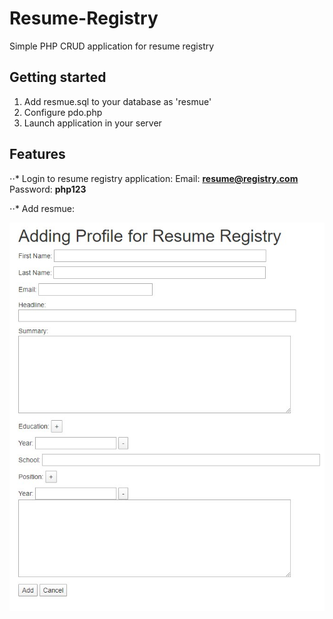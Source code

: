 # Resume-Registry
Simple PHP CRUD application for resume registry

## Getting started
1. Add resmue.sql to your database as 'resmue'
2. Configure pdo.php
3. Launch application in your server

## Features
⋅⋅* Login to resume registry application:
Email: **resume@registry.com**
Password: **php123**

⋅⋅* Add resmue:

![Adding resume](1.jpg)
